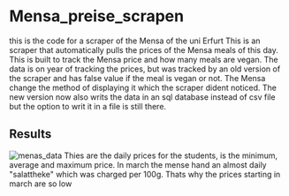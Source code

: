 # Mensa_preise_scrapen
this is the code for a scraper of the Mensa of the uni Erfurt
This is an scraper that automatically pulls the prices of the Mensa meals of this day. This is built to track the Mensa price and how many meals are vegan.
The data is on year of tracking the prices, but was tracked by an old version of the scraper and has false value if the meal is vegan or not. The Mensa change the method of displaying it which the scraper dident noticed.
The new version now also writs the data in an sql database instead of csv file but the option to writ it in a file is still there.

## Results
![menas_data](https://github.com/dermitdemk/Mensa_preise_scrapen/assets/60017842/e716032a-3efb-4b56-ad50-4a0a4d7e3647)
Thies are the daily prices for the students, is the minimum, average and maximum price. In march the mense hand an almost daily "salattheke" which was charged per 100g. Thats why the prices starting in march are so low 

